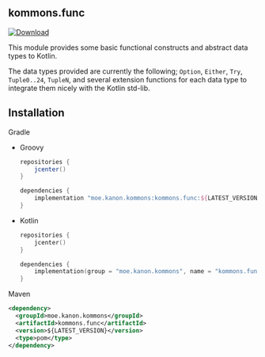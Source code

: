 ## kommons.func

[![Download](https://api.bintray.com/packages/olivki/kanon.kommons/func/images/download.svg)](https://bintray.com/olivki/kanon.kommons/func/_latestVersion)

This module provides some basic functional constructs and abstract data types to Kotlin.

The data types provided are currently the following; `Option`, `Either`, `Try`, `Tuple0..24`, `TupleN`, and several extension functions for each data type to integrate them nicely with the Kotlin std-lib.

## Installation

Gradle

- Groovy

  ```groovy
  repositories {
      jcenter()
  }
  
  dependencies {
      implementation "moe.kanon.kommons:kommons.func:${LATEST_VERSION}"
  }
  ```

- Kotlin

  ```kotlin
  repositories {
      jcenter()
  }
  
  dependencies {
      implementation(group = "moe.kanon.kommons", name = "kommons.func", version = "${LATEST_VERSION}")
  }
  ```

Maven

```xml
<dependency>
  <groupId>moe.kanon.kommons</groupId>
  <artifactId>kommons.func</artifactId>
  <version>${LATEST_VERSION}</version>
  <type>pom</type>
</dependency>
```